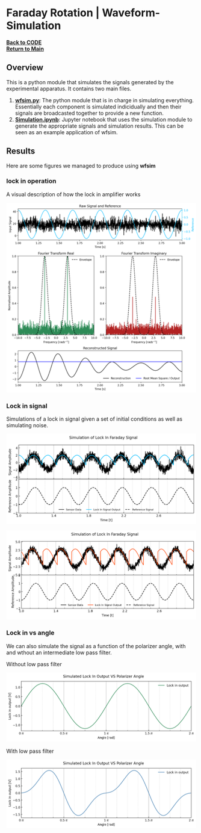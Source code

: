 # Faraday Rotation | Waveform-Simulation

**[Back to CODE](https://github.com/PanosEconomou/advanced-lab/tree/main/2.Faraday-Rotation/2.Code)**  
**[Return to Main](https://github.com/PanosEconomou/advanced-lab)**

## Overview

This is a python module that simulates the signals generated by the experimental apparatus. It contains two main files.

1. **[wfsim.py](https://github.com/PanosEconomou/advanced-lab/blob/main/2.Faraday-Rotation/2.Code/Waveform-Sim/wfsim.py)**: The python module that is in charge in simulating everything. Essentially each component is simulated indicidually and then their signals are broadcasted together to provide a new function.
2. **[Simulation.ipynb](https://github.com/PanosEconomou/advanced-lab/blob/main/2.Faraday-Rotation/2.Code/Waveform-Sim/Simulation.ipynb)**: Jupyter notebook that uses the simulation module to generate the appropriate signals and simulation results. This can be seen as an example application of wfsim.

## Results

Here are some figures we managed to produce using **wfsim**

### lock in operation

A visual description of how the lock in amplifier works

![lock-in-operation](Results/lock-in-operation.png)

### Lock in signal

Simulations of a lock in signal given a set of initial conditions as well as simulating noise.

![lock-in-sim-1](Results/lock-in-sim.png)

![lock-in-sim-2](Results/lock-in-sim-phase.png)

### Lock in vs angle

We can also simulate the signal as a function of the polarizer angle, with and wthout an intermediate low pass filter.

Without low pass filter

![lock-in-angle-1](Results/lock-in-angle-sim.png)

With low pass filter

![lock-in-angle-2](Results/lock-in-angle-sim-phase.png)
